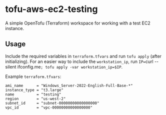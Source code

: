 # tofu-aws-ec2-testing

A simple OpenTofu (Terraform) workspace for working with a test EC2 instance.

## Usage

Include the required variables in `terraform.tfvars` and run `tofu apply` (after initializing).
For an easier way to include the `workstation_ip`, run `IP=`curl --silent ifconfig.me`; tofu apply -var workstation_ip=$IP`.

Example `terraform.tfvars`:
```hcl
ami_name      = "Windows_Server-2022-English-Full-Base-*"
instance_type = "t3.large"
name          = "testing"
region        = "us-west-2"
subnet_id     = "subnet-00000000000000000"
vpc_id        = "vpc-00000000000000000"
```